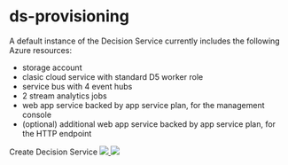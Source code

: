 # ds-provisioning

A default instance of the Decision Service currently includes the following Azure resources:
* storage account
* clasic cloud service with standard D5 worker role
* service bus with 4 event hubs
* 2 stream analytics jobs
* web app service backed by app service plan, for the management console
* (optional) additional web app service backed by app service plan, for the HTTP endpoint

Create Decision Service <a href="https://portal.azure.com/#create/Microsoft.Template/uri/https%3A%2F%2Fraw.githubusercontent.com%2Fdanmelamed%2Fds-provisioning%2Fmaster%2Fazuredeploy.json" target="_blank">
    <img src="http://azuredeploy.net/deploybutton.png"/>
</a>
<a href="http://armviz.io/#/?load=https%3A%2F%2Fraw.githubusercontent.com%2Fdanmelamed%2Fds-provisioning%2Fmaster%2Fazuredeploy.json" target="_blank">
    <img src="http://armviz.io/visualizebutton.png"/>
</a>
